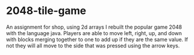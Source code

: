 # 2048-tile-game
An assignment for shop, using 2d arrays I rebuilt the popular game 2048 with the language java. Players are able to move left, right, up, and down with blocks merging together to one to add up if they are the same value. If not they will all move to the side that was pressed using the arrow keys.
